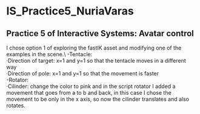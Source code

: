 # IS_Practice5_NuriaVaras
## Practice 5 of Interactive Systems: Avatar control
I chose option 1 of exploring the fastIK asset and modifying one of the examples in the scene.\\
-Tentacle:\
  ·Direction of target: x=1 and y=1 so that the tentacle moves in a different way\
  ·Direction of pole: x=1 and y=1 so that the movement is faster\
-Rotator: \
  ·Cilinder: change the color to pink and in the script rotator I added a movement that goes from a to b and back, in this case I chose the movement to be only in the x axis, so now the cilinder translates and also rotates. 
